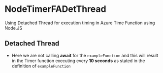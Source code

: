 # NodeTimerFADetThread
Using Detached Thread for execution timing in Azure Time Function using Node.JS

## Detached Thread
- Here we are not calling **await** for the `exampleFunction` and this will result in the Timer function executing every **10 seconds** as stated in the definition of `exampleFunction`

